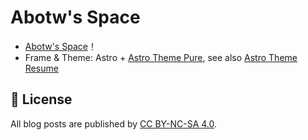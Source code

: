 # Abotw's Space

- [Abotw's Space](https://abotw.github.io)！
- Frame & Theme: Astro + [Astro Theme Pure](https://github.com/cworld1/astro-theme-pure), see also [Astro Theme Resume](https://github.com/srleom/astro-theme-resume)

## 📜 License

All blog posts are published by [CC BY-NC-SA 4.0](https://creativecommons.org/licenses/by-nc-sa/4.0/).